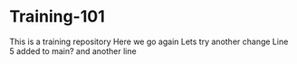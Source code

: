# Training-101
This is a training repository
Here we go again
Lets try another change
Line 5 added to main?
and another line
